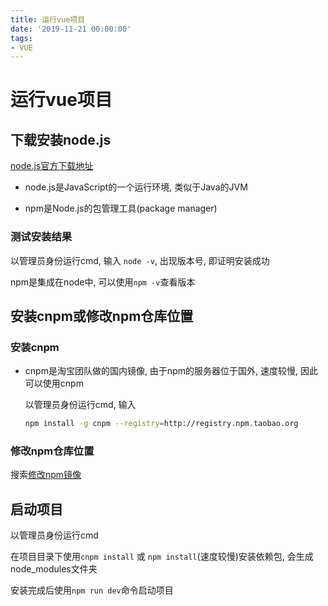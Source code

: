```yaml
---
title: 运行vue项目
date: '2019-11-21 00:00:00'
tags:
- VUE
---
```

# 运行vue项目

## 下载安装node.js
[node.js官方下载地址](https://nodejs.org/en/)

- node.js是JavaScript的一个运行环境, 类似于Java的JVM

- npm是Node.js的包管理工具(package manager)

### 测试安装结果
以管理员身份运行cmd, 输入 ```node -v```, 出现版本号, 即证明安装成功

npm是集成在node中, 可以使用```npm -v```查看版本

## 安装cnpm或修改npm仓库位置

### 安装cnpm
- cnpm是淘宝团队做的国内镜像, 由于npm的服务器位于国外, 速度较慢, 因此可以使用cnpm

  以管理员身份运行cmd, 输入

  ```bash
  npm install -g cnpm --registry=http://registry.npm.taobao.org
  ```

### 修改npm仓库位置

搜索[修改npm镜像]()

## 启动项目

以管理员身份运行cmd

在项目目录下使用```cnpm install``` 或 ```npm install```(速度较慢)安装依赖包, 会生成node_modules文件夹

安装完成后使用```npm run dev```命令启动项目
